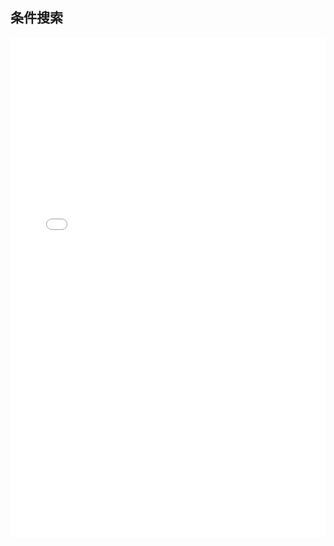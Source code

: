 ## 条件搜索

<iframe width="100%" height="800" src="//jsrun.net/2SpKp/embedded/all/light/" allowfullscreen="allowfullscreen" frameborder="0"></iframe>


